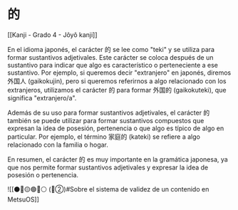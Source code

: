 # 的

[[Kanji - Grado 4 - Jôyô kanji]]

En el idioma japonés, el carácter 的 se lee como "teki" y se utiliza para formar sustantivos adjetivales. Este carácter se coloca después de un sustantivo para indicar que algo es característico o perteneciente a ese sustantivo. Por ejemplo, si queremos decir "extranjero" en japonés, diremos 外国人 (gaikokujin), pero si queremos referirnos a algo relacionado con los extranjeros, utilizamos el carácter 的 para formar 外国的 (gaikokuteki), que significa "extranjero/a". 

Además de su uso para formar sustantivos adjetivales, el carácter 的 también se puede utilizar para formar sustantivos compuestos que expresan la idea de posesión, pertenencia o que algo es típico de algo en particular. Por ejemplo, el término 家庭的 (kateki) se refiere a algo relacionado con la familia o hogar.

En resumen, el carácter 的 es muy importante en la gramática japonesa, ya que nos permite formar sustantivos adjetivales y expresar la idea de posesión o pertenencia.


![[⚫🔴🟡🟢🔵⚪ (🔴②)#Sobre el sistema de validez de un contenido en MetsuOS]]